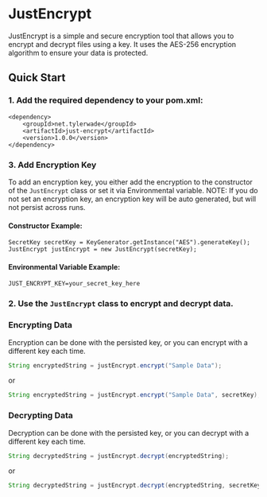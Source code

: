 # JustEncrypt
JustEncrypt is a simple and secure encryption tool that allows you to encrypt and decrypt files using a key. It uses the AES-256 encryption algorithm to ensure your data is protected.

## Quick Start
### 1. Add the required dependency to your pom.xml:
```
<dependency>
    <groupId>net.tylerwade</groupId>
    <artifactId>just-encrypt</artifactId>
    <version>1.0.0</version>
</dependency>
```

### 3. Add Encryption Key  
To add an encryption key, you either add the encryption to the constructor of the `JustEncrypt` class or set it via Environmental variable. NOTE: If you do not set an encryption key, an encryption key will be auto generated, but will not persist across runs.

#### Constructor Example:
```
SecretKey secretKey = KeyGenerator.getInstance("AES").generateKey();
JustEncrypt justEncrypt = new JustEncrypt(secretKey);
```

#### Environmental Variable Example:
```
JUST_ENCRYPT_KEY=your_secret_key_here
```

### 2. Use the `JustEncrypt` class to encrypt and decrypt data.

### Encrypting Data
Encryption can be done with the persisted key, or you can encrypt with a different key each time.
```java
String encryptedString = justEncrypt.encrypt("Sample Data");
```
or
```java
String encryptedString = justEncrypt.encrypt("Sample Data", secretKey);
```

### Decrypting Data
Decryption can be done with the persisted key, or you can decrypt with a different key each time.
```java
String decryptedString = justEncrypt.decrypt(encryptedString);
```
or
```java
String decryptedString = justEncrypt.decrypt(encryptedString, secretKey);
```